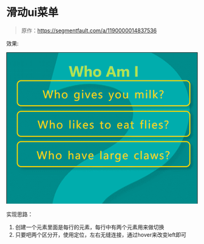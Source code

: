 # 滑动ui菜单

> 原作：https://segmentfault.com/a/1190000014837536

效果:

![滑动ui菜单](https://github.com/FengYangLiu/front-end-daily-challenges/blob/master/images/021-a-text-sliding-effect-ui.gif)


实现思路：

1. 创建一个元素里面是每行的元素，每行中有两个元素用来做切换
2. 只要吧两个区分开，使用定位，左右无缝连接，通过hover来改变left即可















